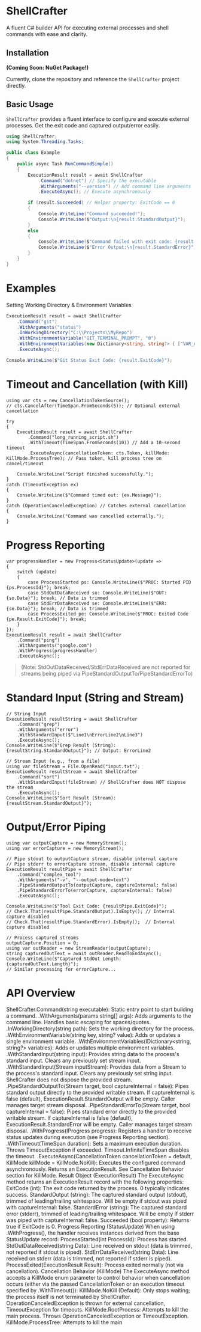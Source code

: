 # ShellCrafter

A fluent C# builder API for executing external processes and shell commands with ease and clarity.

## Installation

**(Coming Soon: NuGet Package!)**

Currently, clone the repository and reference the `ShellCrafter` project directly.

## Basic Usage

`ShellCrafter` provides a fluent interface to configure and execute external processes. Get the exit code and captured output/error easily.

```csharp
using ShellCrafter;
using System.Threading.Tasks;

public class Example
{
    public async Task RunCommandSimple()
    {
        ExecutionResult result = await ShellCrafter
            .Command("dotnet") // Specify the executable
            .WithArguments("--version") // Add command line arguments
            .ExecuteAsync(); // Execute asynchronously

        if (result.Succeeded) // Helper property: ExitCode == 0
        {
            Console.WriteLine("Command succeeded!");
            Console.WriteLine($"Output:\n{result.StandardOutput}");
        }
        else
        {
            Console.WriteLine($"Command failed with exit code: {result.ExitCode}");
            Console.WriteLine($"Error Output:\n{result.StandardError}");
        }
    }
}
```

# Examples
Setting Working Directory & Environment Variables
```csharp
ExecutionResult result = await ShellCrafter
    .Command("git")
    .WithArguments("status")
    .InWorkingDirectory("C:\\Projects\\MyRepo")
    .WithEnvironmentVariable("GIT_TERMINAL_PROMPT", "0")
    .WithEnvironmentVariables(new Dictionary<string, string?> { ["VAR_A"] = "ValA", ["VAR_B"] = null })
    .ExecuteAsync();

Console.WriteLine($"Git Status Exit Code: {result.ExitCode}");
```

# Timeout and Cancellation (with Kill)
```
using var cts = new CancellationTokenSource();
// cts.CancelAfter(TimeSpan.FromSeconds(5)); // Optional external cancellation

try
{
    ExecutionResult result = await ShellCrafter
        .Command("long_running_script.sh")
        .WithTimeout(TimeSpan.FromSeconds(10)) // Add a 10-second timeout
        .ExecuteAsync(cancellationToken: cts.Token, killMode: KillMode.ProcessTree); // Pass token, kill process tree on cancel/timeout

    Console.WriteLine("Script finished successfully.");
}
catch (TimeoutException ex)
{
    Console.WriteLine($"Command timed out: {ex.Message}");
}
catch (OperationCanceledException) // Catches external cancellation
{
    Console.WriteLine("Command was cancelled externally.");
}
```

# Progress Reporting
```
var progressHandler = new Progress<StatusUpdate>(update =>
{
    switch (update)
    {
        case ProcessStarted ps: Console.WriteLine($"PROC: Started PID {ps.ProcessId}"); break;
        case StdOutDataReceived so: Console.WriteLine($"OUT: {so.Data}"); break; // Data is trimmed
        case StdErrDataReceived se: Console.WriteLine($"ERR: {se.Data}"); break; // Data is trimmed
        case ProcessExited pe: Console.WriteLine($"PROC: Exited Code {pe.Result.ExitCode}"); break;
    }
});
ExecutionResult result = await ShellCrafter
    .Command("ping")
    .WithArguments("google.com")
    .WithProgress(progressHandler)
    .ExecuteAsync();

```

> (Note: StdOutDataReceived/StdErrDataReceived are not reported for streams being piped via PipeStandardOutputTo/PipeStandardErrorTo)

# Standard Input (String and Stream)
```
// String Input
ExecutionResult resultString = await ShellCrafter
    .Command("grep")
    .WithArguments("error")
    .WithStandardInput($"Line1\nErrorLine2\nLine3")
    .ExecuteAsync();
Console.WriteLine($"Grep Result (String): {resultString.StandardOutput}"); // Output: ErrorLine2

// Stream Input (e.g., from a file)
using var fileStream = File.OpenRead("input.txt");
ExecutionResult resultStream = await ShellCrafter
    .Command("sort")
    .WithStandardInput(fileStream) // ShellCrafter does NOT dispose the stream
    .ExecuteAsync();
Console.WriteLine($"Sort Result (Stream): {resultStream.StandardOutput}");
```

# Output/Error Piping
```
using var outputCapture = new MemoryStream();
using var errorCapture = new MemoryStream();

// Pipe stdout to outputCapture stream, disable internal capture
// Pipe stderr to errorCapture stream, disable internal capture
ExecutionResult resultPipe = await ShellCrafter
    .Command("complex_tool")
    .WithArguments("-v", "--output-mode=text")
    .PipeStandardOutputTo(outputCapture, captureInternal: false) 
    .PipeStandardErrorTo(errorCapture, captureInternal: false)
    .ExecuteAsync();

Console.WriteLine($"Tool Exit Code: {resultPipe.ExitCode}");
// Check.That(resultPipe.StandardOutput).IsEmpty(); // Internal capture disabled
// Check.That(resultPipe.StandardError).IsEmpty();  // Internal capture disabled

// Process captured streams
outputCapture.Position = 0;
using var outReader = new StreamReader(outputCapture);
string capturedOutText = await outReader.ReadToEndAsync();
Console.WriteLine($"Captured StdOut Length: {capturedOutText.Length}"); 
// Similar processing for errorCapture...
```

# API Overview
ShellCrafter.Command(string executable): Static entry point to start building a command.
.WithArguments(params string[] args): Adds arguments to the command line. Handles basic escaping for spaces/quotes.
.InWorkingDirectory(string path): Sets the working directory for the process.
.WithEnvironmentVariable(string key, string? value): Adds or updates a single environment variable.
.WithEnvironmentVariables(IDictionary<string, string?> variables): Adds or updates multiple environment variables.
.WithStandardInput(string input): Provides string data to the process's standard input. Clears any previously set stream input.
.WithStandardInput(Stream inputStream): Provides data from a Stream to the process's standard input. Clears any previously set string input. ShellCrafter does not dispose the provided stream.
.PipeStandardOutputTo(Stream target, bool captureInternal = false): Pipes standard output directly to the provided writable stream. If captureInternal is false (default), ExecutionResult.StandardOutput will be empty. Caller manages target stream disposal.
.PipeStandardErrorTo(Stream target, bool captureInternal = false): Pipes standard error directly to the provided writable stream. If captureInternal is false (default), ExecutionResult.StandardError will be empty. Caller manages target stream disposal.
.WithProgress(IProgress<StatusUpdate> progress): Registers a handler to receive status updates during execution (see Progress Reporting section).
.WithTimeout(TimeSpan duration): Sets a maximum execution duration. Throws TimeoutException if exceeded. Timeout.InfiniteTimeSpan disables the timeout.
.ExecuteAsync(CancellationToken cancellationToken = default, KillMode killMode = KillMode.NoKill): Executes the configured command asynchronously. Returns an ExecutionResult. See Cancellation Behavior section for KillMode.
Result Object (ExecutionResult)
The ExecuteAsync method returns an ExecutionResult record with the following properties:
ExitCode (int): The exit code returned by the process. 0 typically indicates success.
StandardOutput (string): The captured standard output (stdout), trimmed of leading/trailing whitespace. Will be empty if stdout was piped with captureInternal: false.
StandardError (string): The captured standard error (stderr), trimmed of leading/trailing whitespace. Will be empty if stderr was piped with captureInternal: false.
Succeeded (bool property): Returns true if ExitCode is 0.
Progress Reporting (StatusUpdate)
When using .WithProgress(), the handler receives instances derived from the base StatusUpdate record:
ProcessStarted(int ProcessId): Process has started.
StdOutDataReceived(string Data): Line received on stdout (data is trimmed, not reported if stdout is piped).
StdErrDataReceived(string Data): Line received on stderr (data is trimmed, not reported if stderr is piped).
ProcessExited(ExecutionResult Result): Process exited normally (not via cancellation).
Cancellation Behavior (KillMode)
The ExecuteAsync method accepts a KillMode enum parameter to control behavior when cancellation occurs (either via the passed CancellationToken or an execution timeout specified by .WithTimeout()):
KillMode.NoKill (Default): Only stops waiting; the process itself is not terminated by ShellCrafter. OperationCanceledException is thrown for external cancellation, TimeoutException for timeouts.
KillMode.RootProcess: Attempts to kill the main process. Throws OperationCanceledException or TimeoutException.
KillMode.ProcessTree: Attempts to kill the main

